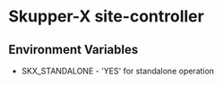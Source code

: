 # Skupper-X site-controller

## Environment Variables

- SKX_STANDALONE   - 'YES' for standalone operation
